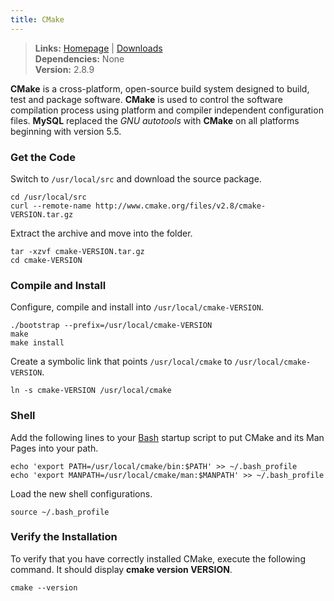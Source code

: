 ```yaml
---
title: CMake
---
```



> **Links:** [Homepage](http://www.cmake.org/) | [Downloads](http://www.cmake.org/cmake/resources/software.html)  
> **Dependencies:** None  
> **Version:** <span id="version">2.8.9</span>


**CMake** is a cross-platform, open-source build system designed to build, test and package software. **CMake** is used to control the software compilation process using platform and compiler independent configuration files. **MySQL** replaced the *GNU autotools* with **CMake** on all platforms beginning with version 5.5.


### Get the Code

Switch to `/usr/local/src` and download the source package.

	cd /usr/local/src
	curl --remote-name http://www.cmake.org/files/v2.8/cmake-VERSION.tar.gz

Extract the archive and move into the folder.

	tar -xzvf cmake-VERSION.tar.gz
	cd cmake-VERSION


### Compile and Install

Configure, compile and install into `/usr/local/cmake-VERSION`.

	./bootstrap --prefix=/usr/local/cmake-VERSION
	make
	make install

Create a symbolic link that points `/usr/local/cmake` to `/usr/local/cmake-VERSION`.

	ln -s cmake-VERSION /usr/local/cmake


### Shell

Add the following lines to your [Bash](http://en.wikipedia.org/wiki/Bash_%28Unix_shell%29) startup script to put CMake and its Man Pages into your path.

	echo 'export PATH=/usr/local/cmake/bin:$PATH' >> ~/.bash_profile
	echo 'export MANPATH=/usr/local/cmake/man:$MANPATH' >> ~/.bash_profile

Load the new shell configurations.

	source ~/.bash_profile


### Verify the Installation

To verify that you have correctly installed CMake, execute the following command. It should display **cmake version VERSION**.

	cmake --version
